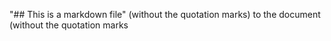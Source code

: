 "## This is a markdown file" (without the quotation marks) to the document (without the quotation marks
